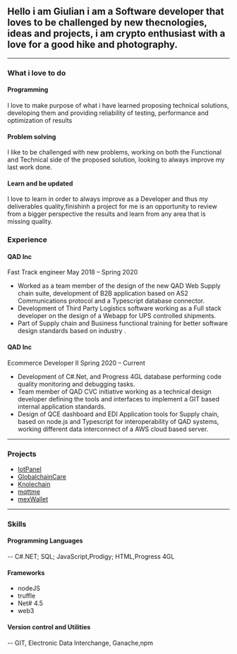 ## Hello i am Giulian i am a Software developer that loves to be challenged by new thecnologies, ideas and projects, i am crypto enthusiast with a love for  a good hike and photography.


---

### What i love to do

#### Programming
 I love to make purpose of what i have learned  proposing technical solutions, developing them and providing reliability of testing, performance and optimization of results

#### Problem solving
 I like to be challenged with new problems, working on both the Functional and Technical side of the proposed solution, looking to always improve my last work done.


#### Learn and be updated
 I love to learn in order to always improve as a Developer and thus my deliverables quality,finishinh a project for me is an opportunity to review from a bigger perspective the results and learn from any area that is missing quality.

### Experience
#### QAD Inc
Fast Track engineer 
May 2018 – Spring 2020

- Worked as a team member of the design of the new QAD Web Supply chain suite, development of B2B application based on AS2 Communications protocol and a Typescript database connector.
- Development of Third Party Logistics software working as a Full stack developer on the design of a Webapp for UPS controlled shipments.
- Part of Supply chain and Business functional training for better software design standards based on industry
.

#### QAD Inc
Ecommerce Developer II
Spring 2020 –  Current
- Development of C#.Net, and Progress 4GL database performing code quality monitoring and debugging tasks.
- Team member of QAD CVC initiative working as a technical design developer defining the tools and interfaces to implement a GIT based internal application standards.
- Design of QCE dashboard and EDI Application tools for Supply chain, based on node.js and Typescript for interoperability of QAD systems, working  different data interconnect of  a AWS cloud based server.


---
### Projects
- [IotPanel](http://example.com/)
- [GlobalchainCare](http://example.com/)
- [Knolechain](http://example.com/)
- [mqttme](http://example.com/)
- [mexWallet](http://example.com/)

---
### Skills
#### Programming Languages
-- C#.NET; SQL; JavaScript,Prodigy; HTML,Progress 4GL
#### Frameworks
- nodeJS
- truffle
- Net# 4.5
- web3
#### Version control and Utilities
-- GIT, Electronic Data Interchange, Ganache,npm

